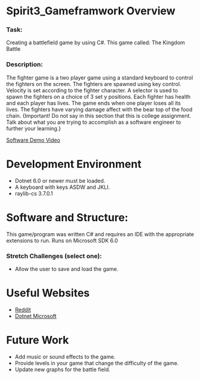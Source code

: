 # Spirit3_Gameframwork Overview

### Task: 
Creating a battlefield game by using C#. This game called: The Kingdom Battle  

### Description:
The fighter game is a two player game using a standard keyboard to control the fighters on the screen. The fighters are spawned using key control. Velocity is set according to the fighter character. A selector is used to spawn the fighters on a choice of 3 set y positions. Each fighter has health and each player has lives. The game ends when one player loses all its lives. The fighters have varying damage affect with the bear top of the food chain. 
{Important!  Do not say in this section that this is college assignment.  Talk about what you are trying to accomplish as a software engineer to further your learning.}

[Software Demo Video](https://www.loom.com/share/55f7953a958d4d019d6bd937ca3631f3)

# Development Environment
* Dotnet 6.0 or newer must be loaded. 
* A keyboard with keys ASDW and JKLI. 
* raylib-cs 3.7.0.1

# Software and Structure:
This game/program was written C# and requires an IDE with the appropriate extensions to run. Runs on Microsoft SDK 6.0

### Stretch Challenges (select one):

* Allow the user to save and load the game.

# Useful Websites
* [Reddit](https://www.reddit.com/r/raylib/comments/gaj3se/how_to_get_started_with_raylib_30_in_c_tutorial/)
* [Dotnet Microsoft](https://dotnet.microsoft.com/en-us/apps/games/engines)

# Future Work
* Add music or sound effects to the game.
* Provide levels in your game that change the difficulty of the game.
* Update new graphs for the battle field. 